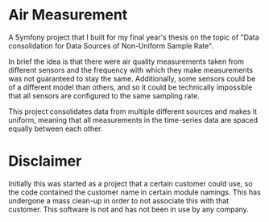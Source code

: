 # Air Measurement

A Symfony project that I built for my final year's thesis on the topic of "Data consolidation for Data Sources of Non-Uniform Sample Rate".

In brief the idea is that there were air quality measurements taken from different sensors
and the frequency with which they make measurements was not guaranteed to stay the same.
Additionally, some sensors could be of a different model than others, and so it could be
technically impossible that all sensors are configured to the same sampling rate.

This project consolidates data from multiple different sources and makes it uniform,
meaning that all measurements in the time-series data are spaced equally between each other.

# Disclaimer

Initially this was started as a project that a certain customer could use,
so the code contained the customer name in certain module namings.
This has undergone a mass clean-up in order to not associate this with that customer.
This software is not and has not been in use by any company.
